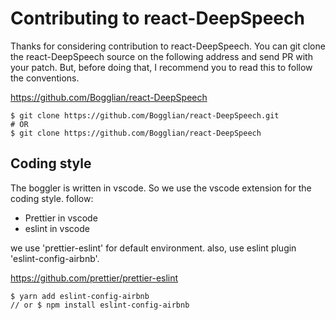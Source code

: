 # Contributing to react-DeepSpeech

Thanks for considering contribution to react-DeepSpeech. You can git clone the
react-DeepSpeech source on the following address and send PR with your patch. But,
before doing that, I recommend you to read this to follow the conventions.

https://github.com/Bogglian/react-DeepSpeech

```
$ git clone https://github.com/Bogglian/react-DeepSpeech.git
# OR
$ git clone https://github.com/Bogglian/react-DeepSpeech
```

## Coding style

The boggler is written in vscode. So we use the vscode extension for the coding style. follow:

- Prettier in vscode
- eslint in vscode

we use 'prettier-eslint' for default environment. also, use eslint plugin 'eslint-config-airbnb'.

https://github.com/prettier/prettier-eslint

```
$ yarn add eslint-config-airbnb
// or $ npm install eslint-config-airbnb
```